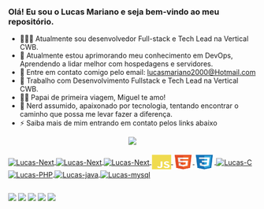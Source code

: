 ### Olá! Eu sou o Lucas Mariano e seja bem-vindo ao meu repositório.

- 👨🏽‍💻 Atualmente sou desenvolvedor Full-stack e Tech Lead na Vertical CWB.
- 📘 Atualmente estou aprimorando meu conhecimento em DevOps, Aprendendo a lidar melhor com hospedagens e servidores.
- 📩 Entre em contato comigo pelo email: lucasmariano2000@Hotmail.com 
- 🤔 Trabalho com Desenvolvimento Fullstack e Tech Lead na Vertical CWB.
- 👼🏽 Papai de primeira viagem, Miguel te amo!
- 💬 Nerd assumido, apaixonado por tecnologia, tentando encontrar o caminho que possa me levar fazer a diferença.
- ⚡ Saiba mais de mim entrando em contato pelos links abaixo 

<div align="center">
  <a href="https://linktr.ee/lmariano1308">
<!--   <img height="180em" src="https://github-readme-stats.vercel.app/api?username=lmariano1308&show_icons=true&theme=midnight-purple&include_all_commits=true&count_private=true"/> -->
  <img height="180em" src="https://github-readme-stats.vercel.app/api/top-langs/?username=lmariano1308&layout=compact&langs_count=7&theme=midnight-purple"/>
</div>

<div style="display: inline_block"><br>
  <img align="center" alt="Lucas-Next" height="30" width="40" src="https://www.svgrepo.com/show/354113/nextjs-icon.svg">
  <img align="center" alt="Lucas-Next" height="30" width="40" src="https://www.svgrepo.com/show/493719/react-javascript-js-framework-facebook.svg">
  <img align="center" alt="Lucas-Next" height="30" width="40" src="https://www.svgrepo.com/show/374146/typescript-official.svg">
  <img align="center" alt="Lucas-Js" height="30" width="40" src="https://raw.githubusercontent.com/devicons/devicon/master/icons/javascript/javascript-plain.svg">
  <img align="center" alt="Lucas-HTML" height="30" width="40" src="https://raw.githubusercontent.com/devicons/devicon/master/icons/html5/html5-original.svg">
  <img align="center" alt="Lucas-CSS" height="30" width="40" src="https://raw.githubusercontent.com/devicons/devicon/master/icons/css3/css3-original.svg">
  <img align="center" alt="Lucas-C" height="30" width="40" src="https://cdn.jsdelivr.net/gh/devicons/devicon/icons/c/c-original.svg">
  <img align="center" alt="Lucas-PHP" height="30" width="40" src="https://cdn.jsdelivr.net/gh/devicons/devicon/icons/php/php-original.svg">
  <img align="center" alt="Lucas-java" height="30" width="40" src="https://cdn.jsdelivr.net/gh/devicons/devicon/icons/java/java-original-wordmark.svg">
  <img align="center" alt="Lucas-mysql" height="30" width="40" src="https://cdn.jsdelivr.net/gh/devicons/devicon/icons/mysql/mysql-original-wordmark.svg">
</div>

 ##
 
 <div> 
  <a href="https://instagram.com/marianolucas_" target="_blank"><img src="https://img.shields.io/badge/-Instagram-%23E4405F?style=for-the-badge&logo=instagram&logoColor=white" target="_blank"></a>
 	<a href="https://www.twitch.tv/lucash4wk" target="_blank"><img src="https://img.shields.io/badge/Twitch-9146FF?style=for-the-badge&logo=twitch&logoColor=white" target="_blank"></a>
 <a href="https://discord.gg/d3fCDmcz" target="_blank"><img src="https://img.shields.io/badge/Discord-7289DA?style=for-the-badge&logo=discord&logoColor=white" target="_blank"></a> 
  <a href = "mailto:lucasmariano2000@hotmail.com"><img src="https://img.shields.io/badge/-Gmail-%23333?style=for-the-badge&logo=gmail&logoColor=white" target="_blank"></a>
  <a href="https://www.linkedin.com/feed/" target="_blank"><img src="https://img.shields.io/badge/-LinkedIn-%230077B5?style=for-the-badge&logo=linkedin&logoColor=white" target="_blank"></a>
  
